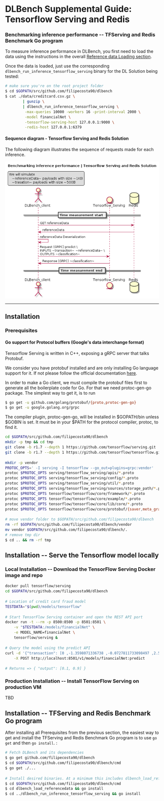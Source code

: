 # DLBench Supplemental Guide: Tensorflow Serving and Redis

### Benchmarking inference performance -- TFServing and Redis Benchmark Go program

To measure inference performance in DLBench, you first need to load
the data using the instructions in the overall [Reference data Loading section](https://github.com/filipecosta90/dlbench#reference-data-loading). 

Once the data is loaded,
just use the corresponding `dlbench_run_inference_tensorflow_serving` binary for the DL Solution
being tested:

```bash
# make sure you're on the root project folder
$ cd $GOPATH/src/github.com/filipecosta90/dlbench
$ cat ./data/creditcard.csv.gz \
        | gunzip \
        | dlbench_run_inference_tensorflow_serving \
         -max-queries 10000 -workers 16 -print-interval 2000 \
         -model financialNet \
         -tensorflow-serving-host 127.0.0.1:9000 \
         -redis-host 127.0.0.1:6379 
```

#### Sequence diagram - Tensorflow Serving and Redis Solution

The following diagram illustrates the sequence of requests made for each inference.

![Sequence diagram - Tensorflow Serving and Redis Solution][dlbench_client_tfserving]

[dlbench_client_tfserving]: ./dlbench_client_tfserving.png

---

## Installation

### Prerequisites

#### Go support for Protocol buffers (Google's data interchange format)
                                                                                                        
                                                             
 
 Tensorflow Serving is written in C++, exposing a gRPC server that talks Protobuf.
  
  We consider you have protobuf installed and are only installing Go language support for it. If not please follow the official documentation [here](
                                                                                    https://github.com/protocolbuffers/protobuf/).
                                                                                    
                                                                                    
In order to make a Go client, we must compile the protobuf files first to generate all the boilerplate code for Go. For that we need protoc-gen-go package.
The simplest way to get it, is to run

 ```bash
 $ go get -u github.com/golang/protobuf/{proto,protoc-gen-go}
 $ go get -u google.golang.org/grpc
 ```

 
 The compiler plugin, protoc-gen-go, will be installed in $GOPATH/bin unless $GOBIN is set. It must be in your $PATH for the protocol compiler, protoc, to find it.


```bash
cd $GOPATH/src/github.com/filipecosta90/dlbench
mkdir -p tmp && cd tmp
git clone -b r1.7 --depth 1 https://github.com/tensorflow/serving.git
git clone -b r1.7 --depth 1 https://github.com/tensorflow/tensorflow.git

mkdir -p vendor
PROTOC_OPTS=' -I serving -I tensorflow --go_out=plugins=grpc:vendor'
protoc $PROTOC_OPTS serving/tensorflow_serving/apis/*.proto
protoc $PROTOC_OPTS serving/tensorflow_serving/config/*.proto
protoc $PROTOC_OPTS serving/tensorflow_serving/util/*.proto
protoc $PROTOC_OPTS serving/tensorflow_serving/sources/storage_path/*.proto
protoc $PROTOC_OPTS tensorflow/tensorflow/core/framework/*.proto
protoc $PROTOC_OPTS tensorflow/tensorflow/core/example/*.proto
protoc $PROTOC_OPTS tensorflow/tensorflow/core/lib/core/*.proto
protoc $PROTOC_OPTS tensorflow/tensorflow/core/protobuf/{saver,meta_graph}.proto

# move vendor folder to $GOPATH/src/github.com/filipecosta90/dlbench
rm -rf $GOPATH/src/github.com/filipecosta90/dlbench/vendor
mv vendor $GOPATH/src/github.com/filipecosta90/dlbench/.
# remove tmp dir
$ cd .. && rm -rf tmp
 ```
 
## Installation -- Serve the Tensorflow model locally

### Local Installation -- Download the TensorFlow Serving Docker image and repo
```bash
docker pull tensorflow/serving
cd $GOPATH/src/github.com/filipecosta90/dlbench

# Location of credit card fraud model
TESTDATA="$(pwd)/models/tensorflow"

# Start TensorFlow Serving container and open the REST API port
docker run -t --rm -p 8500:8500 -p 8501:8501 \
    -v "$TESTDATA:/models/financialNet" \
    -e MODEL_NAME=financialNet \
    tensorflow/serving &

# Query the model using the predict API
curl -d '{"transaction": [0 ,-1.3598071336738 ,-0.0727811733098497 ,2.53634673796914 ,1.37815522427443 ,-0.338320769942518 ,0.462387777762292 ,0.239598554061257 ,0.0986979012610507 ,0.363786969611213 ,0.0907941719789316 ,-0.551599533260813 ,-0.617800855762348 ,-0.991389847235408 ,-0.311169353699879 ,1.46817697209427 ,-0.470400525259478 ,0.207971241929242 ,0.0257905801985591 ,0.403992960255733 ,0.251412098239705 ,-0.018306777944153 ,0.277837575558899 ,-0.110473910188767 ,0.0669280749146731 ,0.128539358273528 ,-0.189114843888824 ,0.133558376740387 ,-0.0210530534538215 ,149.62], "reference":[ 0.4961020023739511 ,0.25008885268782743 ,0.17356637875650527 ,0.455499134765027 ,0.36590153405192427 ,0.025643573760428695 ,0.911348673549787 ,0.280600196316659 ,0.19903348845122615 ,0.4843237748033392 ,0.0466782567080819 ,0.39655339475845763 ,0.08886225131143377 ,0.8975580119246835 ,0.5876046939685196 ,0.2036572605491107 ,0.49587805570111154 ,0.7153861813728742 ,0.9156194444373905 ,0.2502921311442605 ,0.8048228543655253 ,0.3786155916087869 ,0.24695783264314564 ,0.9634375461649354 ,0.6347336474822765 ,0.625234717098543 ,0.10027243263221086 ,0.5152389510603593 ,0.24729154458831293 ,0.2017559178166548 ,0.93168739414145 ,0.20110380520573967 ,0.31179378782980205 ,0.21000262832227234 ,0.7364270692603087 ,0.19993210868657152 ,0.7318737388858069 ,0.20875355445773913 ,0.445224688232584 ,0.9774779314791744 ,0.5326116359851079 ,0.5101212498135284 ,0.7086788842415588 ,0.6147374814798513 ,0.2016813834414265 ,0.409418198470738 ,0.8255491375035944 ,0.6786705045501186 ,0.7236519487406021 ,0.10979804308949248 ,0.9477441831989238 ,0.45719805166675387 ,0.610153730100084 ,0.11655669231561605 ,0.4439894014709225 ,0.7446443906737652 ,0.8216651981976272 ,0.5789391572965281 ,0.014031859961184279 ,0.4520095606042871 ,0.9825890727240326 ,0.7886484063650101 ,0.77627752119412 ,0.4481386679813363 ,0.8793965874947762 ,0.6917286714705064 ,0.6856714599658206 ,0.5935835205953005 ,0.40373465761470895 ,0.4103196001041468 ,0.8466047746635962 ,0.12585140814309892 ,0.1275895372313478 ,0.36862564073917303 ,0.7909646987305703 ,0.6535528917624062 ,0.2944289897532757 ,0.9230888632644605 ,0.30215077639978694 ,0.7104415296747062 ,0.23358534963067223 ,0.20267464409166136 ,0.43805968728761757 ,0.1360918122594953 ,0.9603124922591536 ,0.09217517262849939 ,0.3934965742783815 ,0.9880379118731525 ,0.4157802751771462 ,0.36351834248258585 ,0.203470028463675 ,0.5644122076867265 ,0.3607003042390333 ,0.8627479960712836 ,0.896717617812036 ,0.07194770994261201 ,0.40360859469525656 ,0.710234618370674 ,0.39669402322777003 ,0.7588202069029378 ,0.3967493109500312 ,0.971726089964839 ,0.09743562226055202 ,0.24826374660523043 ,0.6555458927354575 ,0.5471342964153852 ,0.2459704064955166 ,0.6262311367955701 ,0.3344751806822718 ,0.22114039088261161 ,0.9923586561385392 ,0.24894482650730698 ,0.6327454030779037 ,0.25354887978857366 ,0.5478295365352684 ,0.07989786035960178 ,0.5440351740551437 ,0.012914207986969628 ,0.46727537723784385 ,0.6590735810404428 ,0.9389135387540076 ,0.31765723308475124 ,0.5937715350874003 ,0.7172974278007461 ,0.3955878908785877 ,0.06712667047697007 ,0.39789421966780925 ,0.08840426188349138 ,0.6288925675386916 ,0.27112782019946136 ,0.4116628783835494 ,0.13365791270780514 ,0.4864959836599304 ,0.835891040614729 ,0.46417516300140194 ,0.7513645163836994 ,0.4919312892675719 ,0.8785225152156605 ,0.5525317575031543 ,0.3918884347804765 ,0.48070860728006914 ,0.3323215096874963 ,0.7456924987916765 ,0.3845226328482302 ,0.41184851469429595 ,0.4970158291960127 ,0.15085629972627568 ,0.21903528393808147 ,0.23057635019441947 ,0.09509620966166554 ,0.8605106738443453 ,0.3382348342856798 ,0.5462936342674528 ,0.6197259060274013 ,0.45400416154184053 ,0.43153012489457965 ,0.9598194428132951 ,0.41465122328276816 ,0.4698336388751333 ,0.8407476256896753 ,0.8991897604039162 ,0.5871733369659597 ,0.9489727535807733 ,0.03966682159646773 ,0.059638838923675386 ,0.6480914849839939 ,0.0032055103028040266 ,0.5644179356077625 ,0.6237238941355112 ,0.7426357772990153 ,0.48708641552158627 ,0.5738652541551791 ,0.399452394520291 ,0.11315150790074868 ,0.4463757751498464 ,0.3491631084369967 ,0.7155340294057289 ,0.5486828325884815 ,0.027936967943904878 ,0.6247855870250584 ,0.07760076108013958 ,0.49931433545416615 ,0.5506092158753837 ,0.9943035848277743 ,0.20573445846451 ,0.7216285512945004 ,0.09516133459004761 ,0.8403506939931851 ,0.10933786589888539 ,0.4443788740790786 ,0.470057979424499 ,0.8780383573192116 ,0.8689890461906095 ,0.10756346192407429 ,0.5782064960219897 ,0.6881089157793148 ,0.9105474107882497 ,0.29221759114939505 ,0.3094779191891116 ,0.19817046920128678 ,0.3459723279441753 ,0.985513249223403 ,0.6317298309892471 ,0.10494448511804233 ,0.09885467433452855 ,0.3962644530139615 ,0.29570548319787604 ,0.9509755871106149 ,0.3841769458302071 ,0.26240807237752084 ,0.5243268350123865 ,0.5454667676472065 ,0.03202596453912032 ,0.3139580685666843 ,0.7316746334330743 ,0.01773037472929495 ,0.9693262316508454 ,0.43479823811937035 ,0.05605391232132073 ,0.6563470571241352 ,0.802771930231375 ,0.982625623283999 ,0.7634709307919724 ,0.6821161791991082 ,0.7562380433686934 ,0.6857467886014096 ,0.04303926774340816 ,0.32833800470114494 ,0.042278653840651326 ,0.6569849279597196 ,0.2986179861617654 ,0.47636816550296346 ,0.9864885302198588 ,0.10321289993582661 ,0.4599323272874871 ,0.1925191713379878 ,0.16558404193162335 ,0.36954765643996235 ,0.053636651883167796 ,0.5626652817821394 ,0.859443082864307 ,0.48767732197736513 ,0.4766202894660617 ,0.45643935942565717 ,0.5846504463655596 ,0.12611650476119274 ,0.866971601546102 ,0.4723266255234033 ,0.06573755550521643 ,0.27551870358508623 ,0.08954775454593156 ,0.2102171158669528 ,0.9350683386165229 ,0.4302997612039827 ,0.30431237188340277 ,0.24787823194966807 ] }' \
    -X POST http://localhost:8501/v1/models/financialNet:predict

# Returns => { "output": [0.1, 0.9] }
```

### Production Installation -- Install TensorFlow Serving on production VM

TBD

## Installation -- TFServing and Redis Benchmark Go program
After installing all Prerequisites from the previous section, the easiest way to get and install the TFServing and Redis Benchmark Go program is to use
`go get` and then `go install`. :

```bash
# Fetch DLBench and its dependencies
$ go get github.com/filipecosta90/dlbench
$ cd $GOPATH/src/github.com/filipecosta90/dlbench/cmd
$ go get ./...

# Install desired binaries. At a minimum this includes dlbench_load_referencedata, and one dlbench_run_inference_* binary:
$ cd $GOPATH/src/github.com/filipecosta90/dlbench/cmd
$ cd dlbench_load_referencedata && go install
$ cd ../dlbench_run_inference_tensorflow_serving && go install
```

